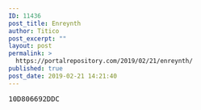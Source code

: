 ```yaml
---
ID: 11436
post_title: Enreynth
author: Titico
post_excerpt: ""
layout: post
permalink: >
  https://portalrepository.com/2019/02/21/enreynth/
published: true
post_date: 2019-02-21 14:21:40
---
```

<pre>10D806692DDC</pre>